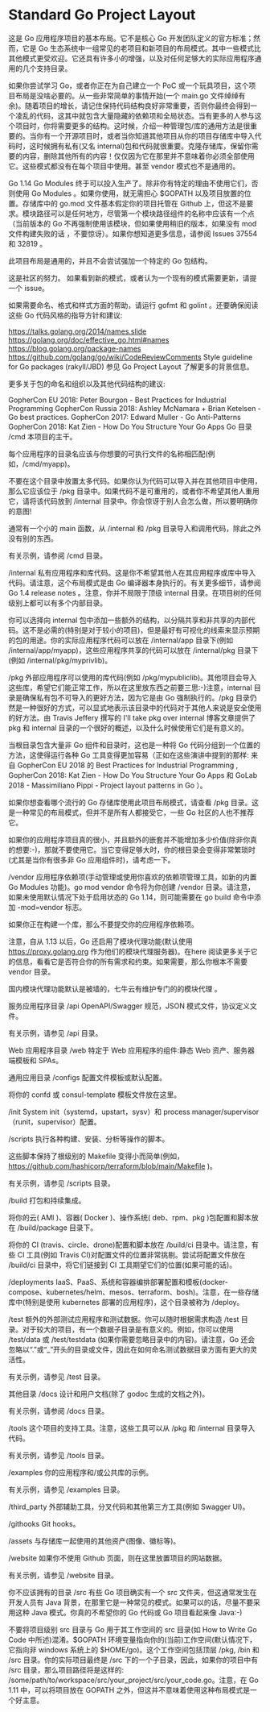 # Standard Go Project Layout

这是 Go 应用程序项目的基本布局。它不是核心 Go 开发团队定义的官方标准；然而，它是 Go 生态系统中一组常见的老项目和新项目的布局模式。其中一些模式比其他模式更受欢迎。它还具有许多小的增强，以及对任何足够大的实际应用程序通用的几个支持目录。

如果你尝试学习 Go，或者你正在为自己建立一个 PoC 或一个玩具项目，这个项目布局是没啥必要的。从一些非常简单的事情开始(一个 main.go 文件绰绰有余)。随着项目的增长，请记住保持代码结构良好非常重要，否则你最终会得到一个凌乱的代码，这其中就包含大量隐藏的依赖项和全局状态。当有更多的人参与这个项目时，你将需要更多的结构。这时候，介绍一种管理包/库的通用方法是很重要的。当你有一个开源项目时，或者当你知道其他项目从你的项目存储库中导入代码时，这时候拥有私有(又名 internal)包和代码就很重要。克隆存储库，保留你需要的内容，删除其他所有的内容！仅仅因为它在那里并不意味着你必须全部使用它。这些模式都没有在每个项目中使用。甚至 vendor 模式也不是通用的。

Go 1.14 Go Modules 终于可以投入生产了。除非你有特定的理由不使用它们，否则使用 Go Modules 。如果你使用，就无需担心 $GOPATH 以及项目放置的位置。存储库中的 go.mod 文件基本假定你的项目托管在 Github 上，但这不是要求。模块路径可以是任何地方，尽管第一个模块路径组件的名称中应该有一个点（当前版本的 Go 不再强制使用该模块，但如果使用稍旧的版本，如果没有 mod 文件构建失败的话 ，不要惊讶）。如果你想知道更多信息，请参阅 Issues 37554 和 32819 。

此项目布局是通用的，并且不会尝试强加一个特定的 Go 包结构。

这是社区的努力。 如果看到新的模式，或者认为一个现有的模式需要更新，请提一个 issue。

如果需要命名、格式和样式方面的帮助，请运行 gofmt 和 golint 。还要确保阅读这些 Go 代码风格的指导方针和建议:

https://talks.golang.org/2014/names.slide
https://golang.org/doc/effective_go.html#names
https://blog.golang.org/package-names
https://github.com/golang/go/wiki/CodeReviewComments
Style guideline for Go packages (rakyll/JBD)
参见 Go Project Layout 了解更多的背景信息。

更多关于包的命名和组织以及其他代码结构的建议:

GopherCon EU 2018: Peter Bourgon - Best Practices for Industrial Programming
GopherCon Russia 2018: Ashley McNamara + Brian Ketelsen - Go best practices.
GopherCon 2017: Edward Muller - Go Anti-Patterns
GopherCon 2018: Kat Zien - How Do You Structure Your Go Apps
Go 目录
/cmd
本项目的主干。

每个应用程序的目录名应该与你想要的可执行文件的名称相匹配(例如，/cmd/myapp)。

不要在这个目录中放置太多代码。如果你认为代码可以导入并在其他项目中使用，那么它应该位于 /pkg 目录中。如果代码不是可重用的，或者你不希望其他人重用它，请将该代码放到 /internal 目录中。你会惊讶于别人会怎么做，所以要明确你的意图!

通常有一个小的 main 函数，从 /internal 和 /pkg 目录导入和调用代码，除此之外没有别的东西。

有关示例，请参阅 /cmd 目录。

/internal
私有应用程序和库代码。这是你不希望其他人在其应用程序或库中导入代码。请注意，这个布局模式是由 Go 编译器本身执行的。有关更多细节，请参阅Go 1.4 release notes 。注意，你并不局限于顶级 internal 目录。在项目树的任何级别上都可以有多个内部目录。

你可以选择向 internal 包中添加一些额外的结构，以分隔共享和非共享的内部代码。这不是必需的(特别是对于较小的项目)，但是最好有可视化的线索来显示预期的包的用途。你的实际应用程序代码可以放在 /internal/app 目录下(例如 /internal/app/myapp)，这些应用程序共享的代码可以放在 /internal/pkg 目录下(例如 /internal/pkg/myprivlib)。

/pkg
外部应用程序可以使用的库代码(例如 /pkg/mypubliclib)。其他项目会导入这些库，希望它们能正常工作，所以在这里放东西之前要三思:-)注意，internal 目录是确保私有包不可导入的更好方法，因为它是由 Go 强制执行的。/pkg 目录仍然是一种很好的方式，可以显式地表示该目录中的代码对于其他人来说是安全使用的好方法。由 Travis Jeffery  撰写的 I'll take pkg over internal 博客文章提供了 pkg 和 internal 目录的一个很好的概述，以及什么时候使用它们是有意义的。

当根目录包含大量非 Go 组件和目录时，这也是一种将 Go 代码分组到一个位置的方法，这使得运行各种 Go 工具变得更加容易（正如在这些演讲中提到的那样: 来自 GopherCon EU 2018 的 Best Practices for Industrial Programming , GopherCon 2018: Kat Zien - How Do You Structure Your Go Apps 和 GoLab 2018 - Massimiliano Pippi - Project layout patterns in Go ）。

如果你想查看哪个流行的 Go 存储库使用此项目布局模式，请查看 /pkg 目录。这是一种常见的布局模式，但并不是所有人都接受它，一些 Go 社区的人也不推荐它。

如果你的应用程序项目真的很小，并且额外的嵌套并不能增加多少价值(除非你真的想要:-)，那就不要使用它。当它变得足够大时，你的根目录会变得非常繁琐时(尤其是当你有很多非 Go 应用组件时)，请考虑一下。

/vendor
应用程序依赖项(手动管理或使用你喜欢的依赖项管理工具，如新的内置 Go Modules 功能)。go mod vendor 命令将为你创建 /vendor 目录。请注意，如果未使用默认情况下处于启用状态的 Go 1.14，则可能需要在 go build 命令中添加 -mod=vendor 标志。

如果你正在构建一个库，那么不要提交你的应用程序依赖项。

注意，自从 1.13 以后，Go 还启用了模块代理功能(默认使用 https://proxy.golang.org 作为他们的模块代理服务器)。在here 阅读更多关于它的信息，看看它是否符合你的所有需求和约束。如果需要，那么你根本不需要 vendor 目录。

国内模块代理功能默认是被墙的，七牛云有维护专门的的模块代理 。

服务应用程序目录
/api
OpenAPI/Swagger 规范，JSON 模式文件，协议定义文件。

有关示例，请参见 /api 目录。

Web 应用程序目录
/web
特定于 Web 应用程序的组件:静态 Web 资产、服务器端模板和 SPAs。

通用应用目录
/configs
配置文件模板或默认配置。

将你的 confd 或 consul-template 模板文件放在这里。

/init
System init（systemd，upstart，sysv）和 process manager/supervisor（runit，supervisor）配置。

/scripts
执行各种构建、安装、分析等操作的脚本。

这些脚本保持了根级别的 Makefile 变得小而简单(例如， https://github.com/hashicorp/terraform/blob/main/Makefile )。

有关示例，请参见  /scripts 目录。

/build
打包和持续集成。

将你的云( AMI )、容器( Docker )、操作系统( deb、rpm、pkg )包配置和脚本放在 /build/package 目录下。

将你的 CI (travis、circle、drone)配置和脚本放在 /build/ci 目录中。请注意，有些 CI 工具(例如 Travis CI)对配置文件的位置非常挑剔。尝试将配置文件放在 /build/ci 目录中，将它们链接到 CI 工具期望它们的位置(如果可能的话)。

/deployments
IaaS、PaaS、系统和容器编排部署配置和模板(docker-compose、kubernetes/helm、mesos、terraform、bosh)。注意，在一些存储库中(特别是使用 kubernetes 部署的应用程序)，这个目录被称为 /deploy。

/test
额外的外部测试应用程序和测试数据。你可以随时根据需求构造 /test 目录。对于较大的项目，有一个数据子目录是有意义的。例如，你可以使用 /test/data 或 /test/testdata (如果你需要忽略目录中的内容)。请注意，Go 还会忽略以“.”或“_”开头的目录或文件，因此在如何命名测试数据目录方面有更大的灵活性。

有关示例，请参见  /test 目录。

其他目录
/docs
设计和用户文档(除了 godoc 生成的文档之外)。

有关示例，请参阅 /docs 目录。

/tools
这个项目的支持工具。注意，这些工具可以从 /pkg 和 /internal 目录导入代码。

有关示例，请参见 /tools 目录。

/examples
你的应用程序和/或公共库的示例。

有关示例，请参见 /examples 目录。

/third_party
外部辅助工具，分叉代码和其他第三方工具(例如 Swagger UI)。

/githooks
Git hooks。

/assets
与存储库一起使用的其他资产(图像、徽标等)。

/website
如果你不使用 Github 页面，则在这里放置项目的网站数据。

有关示例，请参见 /website 目录。

你不应该拥有的目录
/src
有些 Go 项目确实有一个 src 文件夹，但这通常发生在开发人员有 Java 背景，在那里它是一种常见的模式。如果可以的话，尽量不要采用这种 Java 模式。你真的不希望你的 Go 代码或 Go 项目看起来像 Java:-)

不要将项目级别 src 目录与 Go 用于其工作空间的 src 目录(如 How to Write Go Code 中所述)混淆。$GOPATH 环境变量指向你的(当前)工作空间(默认情况下，它指向非 windows 系统上的 $HOME/go)。这个工作空间包括顶层 /pkg, /bin 和 /src 目录。你的实际项目最终是 /src 下的一个子目录，因此，如果你的项目中有 /src 目录，那么项目路径将是这样的: /some/path/to/workspace/src/your_project/src/your_code.go。注意，在 Go 1.11 中，可以将项目放在 GOPATH 之外，但这并不意味着使用这种布局模式是一个好主意。

